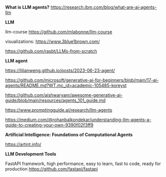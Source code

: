 
**What is LLM agents?**   https://research.ibm.com/blog/what-are-ai-agents-llm

**LLM**

llm-course  https://github.com/mlabonne/llm-course

visualizations:   https://www.3blue1brown.com/
  
https://github.com/rasbt/LLMs-from-scratch


**LLM agent**


https://lilianweng.github.io/posts/2023-06-23-agent/

https://github.com/microsoft/generative-ai-for-beginners/blob/main/17-ai-agents/README.md?WT.mc_id=academic-105485-koreyst

https://github.com/aishwaryanr/awesome-generative-ai-guide/blob/main/resources/agents_101_guide.md

https://www.promptingguide.ai/research/llm-agents

https://medium.com/@rohanbalkondekar/understanding-llm-agents-a-guide-to-creating-your-own-9390f02f3ff9

**Artificial Intelligence: Foundations of Computational Agents**

https://artint.info/

**LLM Development Tools**

FastAPI framework, high performance, easy to learn, fast to code, ready for production  https://github.com/fastapi/fastapi
